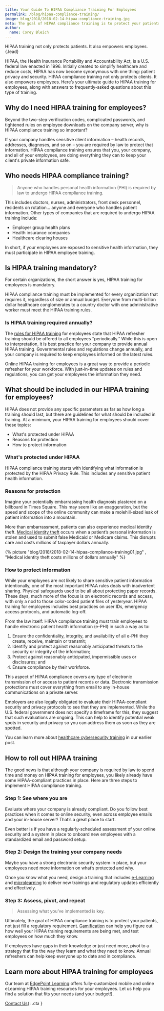```yaml
---
title: Your Guide To HIPAA Compliance Training For Employees
permalink: /blog/hipaa-compliance-training/
image: blog/2018/2018-02-14-hipaa-compliance-training.jpg
meta: The goal of HIPAA compliance training is to protect your patients, not just fulfill a regulatory requirement. This is how to roll out HIPAA training for employees that works.
author:
  name: Corey Bleich 
---
```

HIPAA training not only protects patients. It also empowers employees. 
{.lead}

HIPAA, the Health Insurance Portability and Accountability Act, is a U.S. federal law enacted in 1996. Initially created to simplify healthcare and reduce costs, HIPAA has now become synonymous with one thing: patient privacy and security. HIPAA compliance training not only protects clients. It also empowers employees. Here’s your ultimate guide to HIPAA training for employees, along with answers to frequently-asked questions about this type of training.

## Why do I need HIPAA training for employees?
Beyond the two-step verification codes, complicated passwords, and tightened rules on employee downloads on the company server, why is HIPAA compliance training so important?

If your company handles sensitive client information – health records, addresses, diagnoses, and so on – you are required by law to protect that information. HIPAA compliance training ensures that you, your company, and all of your employees, are doing everything they can to keep your client's private information safe.

## Who needs HIPAA compliance training?

>Anyone who handles personal health information (PHI) is required by law to undergo HIPAA compliance training.

This includes doctors, nurses, administrators, front desk personnel, residents on rotation... anyone and everyone who handles patient information. Other types of companies that are required to undergo HIPAA training include:

*  Employer group health plans
*  Health insurance companies
*  Healthcare clearing houses

In short, if your employees are exposed to sensitive health information, they must participate in HIPAA employee training.

## Is HIPAA training mandatory?

For certain organizations, the short answer is yes, HIPAA training for employees is mandatory.

HIPAA compliance training must be implemented for every organization that requires it, regardless of size or annual budget. Everyone from multi-billion dollar healthcare conglomerates to a country doctor with one administrative worker must meet the HIPAA training rules.

### Is HIPAA training required annually?

The [rules for HIPAA training](https://www.hhs.gov/hipaa/for-professionals/security/laws-regulations/index.html) for employees state that HIPAA refresher training should be offered to all employees “periodically.” While this is open to interpretation, it is best practice for your company to provide annual HIPAA training. Governmental rules and regulations change annually, and your company is required to keep employees informed on the latest rules.

Online HIPAA training for employees is a great way to provide a periodic refresher for your workforce. With just-in-time updates on rules and regulations, you can get your employees the information they need.

## What should be included in our HIPAA training for employees?

HIPAA does not provide any specific parameters as far as how long a training should last, but there are guidelines for what should be included in training. At a minimum, your HIPAA training for employees should cover these topics:

* What's protected under HIPAA
* Reasons for protection 
* How to protect information

### What's protected under HIPAA

HIPAA compliance training starts with identifying what information is protected by the HIPAA Privacy Rule. This includes any sensitive patient health information.

### Reasons for protection

Imagine your potentially embarrassing health diagnosis plastered on a billboard in Times Square. This may seem like an exaggeration, but the speed and scope of the online community can make a molehill-sized leak of patient information into a mountain.

More than embarrassment, patients can also experience medical identity theft. [Medical identity theft](https://oig.hhs.gov/fraud/medical-id-theft/index.asp) occurs when a patient’s personal information is stolen and used to submit false Medicaid or Medicare claims. This disrupts care and costs millions of taxpayer dollars annually.

{% picture "blog/2018/2018-02-14-hipaa-compliance-training01.jpg" , "Medical identity theft costs millions of dollars annually" %}

### How to protect information

While your employees are not likely to share sensitive patient information intentionally, one of the most important HIPAA rules deals with inadvertent sharing. Physical safeguards used to be all about protecting paper records. These days, much more of the focus is on electronic records and access, with only a nod to those color-coded patient files of yesteryear. HIPAA training for employees includes best practices on user IDs, emergency access protocols, and automatic log-off.

From the law itself: HIPAA compliance training must train employees to handle electronic patient health information (e-PHI) in such a way as to:

1.  Ensure the confidentiality, integrity, and availability of all e-PHI they create, receive, maintain or transmit;
2.  Identify and protect against reasonably anticipated threats to the security or integrity of the information;
3.  Protect against reasonably anticipated, impermissible uses or disclosures; and
4.  Ensure compliance by their workforce.

This aspect of HIPAA compliance covers any type of electronic transmission of or access to patient records or data. Electronic transmission protections must cover everything from email to any in-house communications on a private server.

Employers are also legally obligated to evaluate their HIPAA-compliant security and privacy protocols to see that they are implemented. While the U.S. federal government does not specify a timeframe for this, they suggest that such evaluations are ongoing. This can help to identify potential weak spots in security and privacy so you can address them as soon as they are spotted.

You can learn more about [healthcare cybersecurity training](/blog/healthcare-cyber-security-training/) in our earlier post.

## How to roll out HIPAA training

The good news is that although your company is required by law to spend time and money on HIPAA training for employees, you likely already have some HIPAA-compliant practices in place. Here are three steps to implement HIPAA compliance training.

### Step 1: See where you are

Evaluate where your company is already compliant. Do you follow best practices when it comes to online security, even across employee emails and your in-house server? That’s a great place to start.

Even better is if you have a regularly-scheduled assessment of your online security and a system in place to onboard new employees with a standardized email and password setup.

### Step 2: Design the training your company needs

Maybe you have a strong electronic security system in place, but your employees need more information on what’s protected and why.

Once you know what you need, design a training that includes [e-Learning](/blog/business-case-for-elearning-development/) and [microlearning](/blog/types-of-microlearning/) to deliver new trainings and regulatory updates efficiently and effectively.

### Step 3: Assess, pivot, and repeat

>Assessing what you’ve implemented is key.

Ultimately, the goal of HIPAA compliance training is to protect your patients, not just fill a regulatory requirement. [Gamification](/blog/gamification-in-elearning/) can help you figure out how well your HIPAA training requirements are being met, and test employees on how much they know.

If employees have gaps in their knowledge or just need more, pivot to a strategy that fits the way they learn and what they need to know. Annual refreshers can help keep everyone up to date and in compliance.

## Learn more about HIPAA training for employees

Our team at [EdgePoint Learning](/) offers fully-customized mobile and online eLearning HIPAA training resources for your employees. Let us help you find a solution that fits your needs (and your budget!).

[Contact Us](/contact/ ){: .cta }
